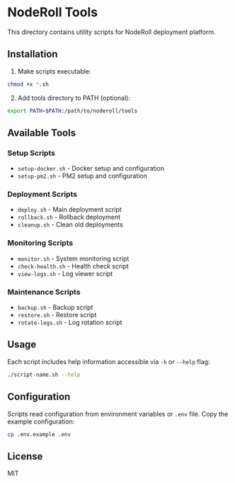 # NodeRoll Tools

This directory contains utility scripts for NodeRoll deployment platform.

## Installation

1. Make scripts executable:
```bash
chmod +x *.sh
```

2. Add tools directory to PATH (optional):
```bash
export PATH=$PATH:/path/to/noderoll/tools
```

## Available Tools

### Setup Scripts
- `setup-docker.sh` - Docker setup and configuration
- `setup-pm2.sh` - PM2 setup and configuration

### Deployment Scripts
- `deploy.sh` - Main deployment script
- `rollback.sh` - Rollback deployment
- `cleanup.sh` - Clean old deployments

### Monitoring Scripts
- `monitor.sh` - System monitoring script
- `check-health.sh` - Health check script
- `view-logs.sh` - Log viewer script

### Maintenance Scripts
- `backup.sh` - Backup script
- `restore.sh` - Restore script
- `rotate-logs.sh` - Log rotation script

## Usage

Each script includes help information accessible via `-h` or `--help` flag:

```bash
./script-name.sh --help
```

## Configuration

Scripts read configuration from environment variables or `.env` file. Copy the example configuration:

```bash
cp .env.example .env
```

## License

MIT

